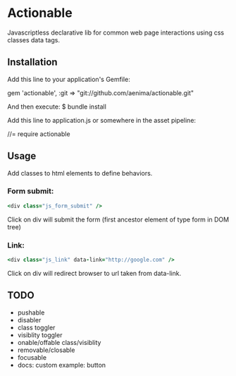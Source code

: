 # Actionable

Javascriptless declarative lib for common web page interactions using css classes data tags.


## Installation

Add this line to your application's Gemfile:

  gem 'actionable', :git => "git://github.com/aenima/actionable.git"



And then execute:
  $ bundle install

Add this line to application.js or somewhere in the asset pipeline:

  //= require actionable



## Usage

Add classes to html elements to define behaviors. 

### Form submit:

```ruby
<div class="js_form_submit" /> 
```

Click on div will submit the form (first ancestor element of type form in DOM tree)

### Link: 

```ruby
<div class="js_link" data-link="http://google.com" />
```

Click on div will redirect browser to url taken from data-link.

## TODO
- pushable
- disabler
- class toggler
- visiblity toggler
- onable/offable class/visiblity
- removable/closable
- focusable
- docs: custom example: button